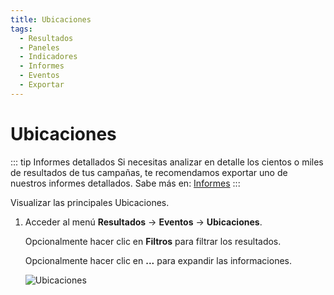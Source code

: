 ```yaml
---
title: Ubicaciones
tags:
  - Resultados
  - Paneles
  - Indicadores
  - Informes
  - Eventos
  - Exportar
---
```


# Ubicaciones

::: tip Informes detallados
Si necesitas analizar en detalle los cientos o miles de resultados de tus campañas, te recomendamos exportar uno de nuestros informes detallados. Sabe más en: [Informes](../reports/)
:::

Visualizar las principales Ubicaciones.

1. Acceder al menú **Resultados** -> **Eventos** -> **Ubicaciones**.

   Opcionalmente hacer clic en **Filtros** para filtrar los resultados.

   Opcionalmente hacer clic en **...** para expandir las informaciones.

   ![Ubicaciones](https://cdn.phishx.io/phishx-docs/images/phishx_results_events_hosts_01.webp)
